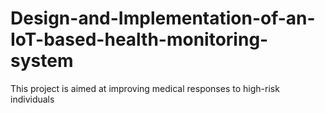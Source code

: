 # Design-and-Implementation-of-an-IoT-based-health-monitoring-system
This project is aimed at improving medical responses to high-risk individuals

